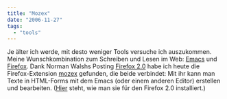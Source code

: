 ```yaml
---
title: "Mozex"
date: "2006-11-27"
tags: 
  - "tools"
---
```


Je älter ich werde, mit desto weniger Tools versuche ich auszukommen. Meine Wunschkombination zum Schreiben und Lesen im Web: [Emacs](http://www.gnu.org/software/emacs/emacs.html "GNU Emacs - GNU Project - Free Software Foundation (FSF)") und [Firefox](http://www.mozilla.com/en-US/firefox/ "Firefox - Rediscover the Web"). Dank Norman Walshs Posting [Firefox 2.0](http://norman.walsh.name/2006/11/08/firefox20 "Firefox 2.0") habe ich heute die Firefox-Extension [mozex](http://mozex.mozdev.org/development.html "mozdev.org - mozex: development") gefunden, die beide verbindet: Mit ihr kann man Texte in HTML-Forms mit dem Emacs (oder einem anderen Editor) erstellen und bearbeiten. ([Hier](https://addons.mozilla.org/firefox/40/ "MozEX | Firefox Add-ons | Mozilla Corporation") steht, wie man sie für den Firefox 2.0 installiert.)
